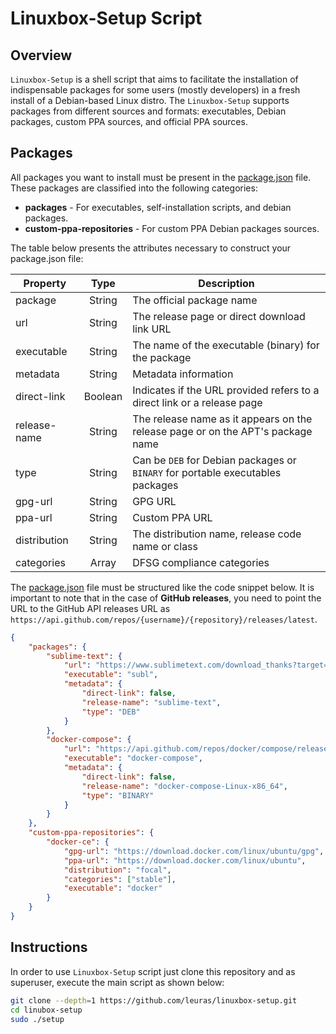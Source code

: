 # Linuxbox-Setup Script

## Overview

`Linuxbox-Setup` is a shell script that aims to facilitate the installation of indispensable packages for some users (mostly developers) in a fresh install of a Debian-based Linux distro. The `Linuxbox-Setup` supports packages from different sources and formats: executables, Debian packages, custom PPA sources, and official PPA sources.

## Packages

All packages you want to install must be present in the [package.json](package.json) file. These packages are classified into the following categories: 
- **packages** - For executables, self-installation scripts, and debian packages. 
- **custom-ppa-repositories** - For custom PPA Debian packages sources.

The table below presents the attributes necessary to construct your package.json file:
  
| Property         | Type     | Description                                                                     |
| ---------------- | :------: | ------------------------------------------------------------------------------- |
| package          | String   | The official package name                                                       |
| url              | String   | The release page or direct download link URL                                    |
| executable       | String   | The name of the executable (binary) for the package                             |
| metadata         | String   | Metadata information                                                            |
| direct-link      | Boolean  | Indicates if the URL provided refers to a direct link or a release page         |
| release-name     | String   | The release name as it appears on the release page or on the APT's package name |
| type             | String   | Can be `DEB` for Debian packages or `BINARY` for portable executables packages  |
| gpg-url          | String   | GPG URL                                                                         |
| ppa-url          | String   | Custom PPA URL                                                                  |
| distribution     | String   | The distribution name, release code name or class                               |
| categories       | Array    | DFSG compliance categories

The [package.json](package.json) file must be structured like the code snippet below. It is important to note that in the case of **GitHub releases**, you need to point the URL to the GitHub API releases URL as `https://api.github.com/repos/{username}/{repository}/releases/latest`.

```json
{
    "packages": {
        "sublime-text": {
            "url": "https://www.sublimetext.com/download_thanks?target=x64-deb",
            "executable": "subl",
            "metadata": {
                "direct-link": false,
                "release-name": "sublime-text",
                "type": "DEB"
            }
        },
        "docker-compose": {
            "url": "https://api.github.com/repos/docker/compose/releases/latest",
            "executable": "docker-compose",
            "metadata": {
                "direct-link": false,
                "release-name": "docker-compose-Linux-x86_64",
                "type": "BINARY"
            }
        }
    },
    "custom-ppa-repositories": {
        "docker-ce": {
            "gpg-url": "https://download.docker.com/linux/ubuntu/gpg",
            "ppa-url": "https://download.docker.com/linux/ubuntu",
            "distribution": "focal",
            "categories": ["stable"],
            "executable": "docker"
        }
    }
}
```

## Instructions

In order to use `Linuxbox-Setup` script just clone this repository and as superuser, execute the main script as shown below:

```bash
git clone --depth=1 https://github.com/leuras/linuxbox-setup.git
cd linubox-setup
sudo ./setup
```

